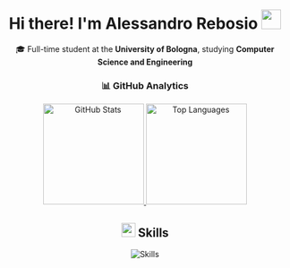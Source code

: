 <h1 align="center"> Hi there! I'm Alessandro Rebosio <img src="https://media.giphy.com/media/hvRJCLFzcasrR4ia7z/giphy.gif" width="35px"></h1>

<div align="center">
  <p>🎓 Full-time student at the <b>University of Bologna</b>, studying <b>Computer Science and Engineering</b> </p>
</div>

<div align="center">
  <h3>📊 GitHub Analytics</h3>
  <a href="https://github.com/anuraghazra/github-readme-stats">
    <img height="180em" src="https://github-readme-stats.vercel.app/api?username=alessandrorebosio&show_icons=true&theme=transparent&rank_icon=github&count_private=true" alt="GitHub Stats" />
  </a>
  <a href="https://github.com/anuraghazra/github-readme-stats">
    <img height="180em" src="https://github-readme-stats.vercel.app/api/top-langs/?username=alessandrorebosio&show_icons=true&layout=compact&theme=transparent" alt="Top Languages" />
  </a>
</div>

<div align="center">
    <h2><img src="https://media.giphy.com/media/QssGEmpkyEOhBCb7e1/giphy.gif" width="25"> Skills</h2>
    <img src="https://skillicons.dev/icons?i=c,cs,java,javascript,php,react,html,css,gradle,bash,git,docker,mysql,arduino,raspberrypi" alt="Skills" />
</div>

<!--
**alessandrorebosio/alessandrorebosio** is a ✨ _special_ ✨ repository because its `README.md` (this file) appears on your GitHub profile.

Here are some ideas to get you started:

- 🔭 I’m currently working on ...
- 🌱 I’m currently learning ...
- 👯 I’m looking to collaborate on ...
- 🤔 I’m looking for help with ...
- 💬 Ask me about ...
- 📫 How to reach me: ...
- 😄 Pronouns: ...
- ⚡ Fun fact: ...
-->

